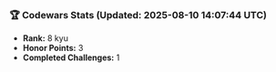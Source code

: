 ### 🏆 Codewars Stats (Updated: 2025-08-10 14:07:44 UTC)

- **Rank:** 8 kyu
- **Honor Points:** 3
- **Completed Challenges:** 1
